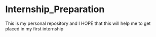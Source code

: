 # Internship_Preparation
 This is my personal repository and I HOPE that this will help me to get placed in my first internship 
